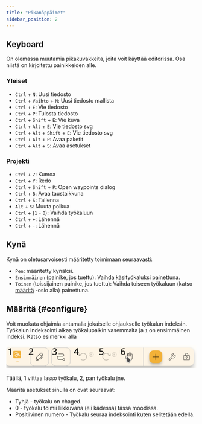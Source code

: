 ```yaml
---
title: "Pikanäppäimet"
sidebar_position: 2
---
```



## Keyboard

On olemassa muutamia pikakuvakkeita, joita voit käyttää editorissa. Osa niistä on kirjoitettu painikkeiden alle.

### Yleiset

* `Ctrl` + `N`: Uusi tiedosto
* `Ctrl` + `Vaihto` + `N`: Uusi tiedosto mallista
* `Ctrl` + `E`: Vie tiedosto
* `Ctrl` + `P`: Tulosta tiedosto
* `Ctrl` + `Shift` + `E`: Vie kuva
* `Ctrl` + `Alt` + `E`: Vie tiedosto svg
* `Ctrl` + `Alt` + `Shift` + `E`: Vie tiedosto svg
* `Ctrl` + `Alt` + `P`: Avaa paketit
* `Ctrl` + `Alt` + `S`: Avaa asetukset

### Projekti

* `Ctrl` + `Z`: Kumoa
* `Ctrl` + `Y`: Redo
* `Ctrl` + `Shift` + `P`: Open waypoints dialog
* `Ctrl` + `B`: Avaa taustaikkuna
* `Ctrl` + `S`: Tallenna
* `Alt` + `S`: Muuta polkua
* `Ctrl` + (`1` - `0`): Vaihda työkaluun
* `Ctrl` + `+`: Lähennä
* `Ctrl` + `-`: Lähennä

## Kynä

Kynä on oletusarvoisesti määritetty toimimaan seuraavasti:
* `Pen`: määritetty kynäksi.
* `Ensimmäinen` (painike, jos tuettu): Vaihda käsityökaluksi painettuna.
* `Toinen` (toissijainen painike, jos tuettu): Vaihda toiseen työkaluun (katso [määritä](#configure) -osio alla) painettuna.



## Määritä {#configure}

Voit muokata ohjaimia antamalla jokaiselle ohjaukselle työkalun indeksin. Työkalun indeksointi alkaa työkalupalkin vasemmalta ja `1` on ensimmäinen indeksi. Katso esimerkki alla

![työkalupalkin numerointi](toolbar_numbered.png)

Täällä, 1 viittaa lasso työkalu, 2, pan työkalu jne.

Määritä asetukset sinulla on ovat seuraavat:

* Tyhjä - työkalu on chaged.
* 0 - työkalu toimii liikkuvana (eli kädessä) tässä moodissa.
* Positiivinen numero - Työkalu seuraa indeksointi kuten selitetään edellä. 


